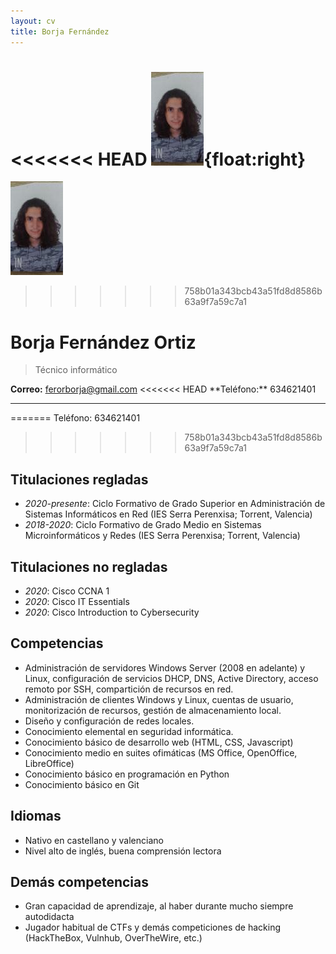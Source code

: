 ```yaml
---
layout: cv
title: Borja Fernández
---
```


<<<<<<< HEAD
![](./foto.jpg){float:right}
=======
<img id='foto' src='./foto.jpg'></img>
>>>>>>> 758b01a343bcb43a51fd8d8586b63a9f7a59c7a1

# Borja Fernández Ortiz

> Técnico informático

<div id="webaddress">
  <b>Correo:</b> <a href='mailto://ferorborja@gmail.com'>ferorborja@gmail.com</a>
<<<<<<< HEAD
  **Teléfono:** 634621401
</div>



* * *
=======
  Teléfono: 634621401
</div>

<!-- **Teléfono:** 634621401 -->
>>>>>>> 758b01a343bcb43a51fd8d8586b63a9f7a59c7a1

<!--
  ### Sobre mí
¡Hola! Soy Borja, estudiante de informática y gran aficionado a los ordenadores. Desde pequeño he estado delante de un ordenador, instalando Linux por primera vez a los 10 años, y aprendiendo a programar por mí mismo a los 15. Actualmente estoy estudiando ASIR, viniendo desde el grado medio.
-->

## Titulaciones regladas
-   _2020-presente_: Ciclo Formativo de Grado Superior en Administración de Sistemas Informáticos en Red (IES Serra Perenxisa; Torrent, Valencia)
-   _2018-2020_: Ciclo Formativo de Grado Medio en Sistemas Microinformáticos y Redes (IES Serra Perenxisa; Torrent, Valencia)

## Titulaciones no regladas
-   _2020_: Cisco CCNA 1
-   _2020_: Cisco IT Essentials
-   _2020_: Cisco Introduction to Cybersecurity

## Competencias
-   Administración de servidores Windows Server (2008 en adelante) y Linux, configuración de
    servicios DHCP, DNS, Active Directory, acceso remoto por SSH, compartición de recursos en red.
-   Administración de clientes Windows y Linux, cuentas de usuario, monitorización de recursos,
    gestión de almacenamiento local.
-   Diseño y configuración de redes locales.
-   Conocimiento elemental en seguridad informática.
-   Conocimiento básico de desarrollo web (HTML, CSS, Javascript)
-   Conocimiento medio en suites ofimáticas (MS Office, OpenOffice, LibreOffice)
-   Conocimiento básico en programación en Python
-   Conocimiento básico en Git

## Idiomas
-   Nativo en castellano y valenciano
-   Nivel alto de inglés, buena comprensión lectora

## Demás competencias
-   Gran capacidad de aprendizaje, al haber durante mucho siempre autodidacta
-   Jugador habitual de CTFs y demás competiciones de hacking (HackTheBox, Vulnhub, OverTheWire, etc.)

